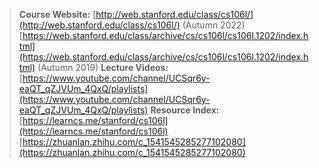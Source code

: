 > **Course Website:** [http://web.stanford.edu/class/cs106l/](http://web.stanford.edu/class/cs106l/) (Autumn 2022)
> [https://web.stanford.edu/class/archive/cs/cs106l/cs106l.1202/index.html](https://web.stanford.edu/class/archive/cs/cs106l/cs106l.1202/index.html) (Autumn 2019)
> **Lecture Videos:** [https://www.youtube.com/channel/UCSqr6y-eaQT_qZJVUm_4QxQ/playlists](https://www.youtube.com/channel/UCSqr6y-eaQT_qZJVUm_4QxQ/playlists)
> **Resource Index:** [https://learncs.me/stanford/cs106l](https://learncs.me/stanford/cs106l)
> [https://zhuanlan.zhihu.com/c_1541545285277102080](https://zhuanlan.zhihu.com/c_1541545285277102080)


